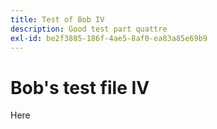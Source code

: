 ```yaml
---
title: Test of Bob IV
description: Good test part quattre
exl-id: be2f3885-186f-4ae5-8af0-ea83a85e69b9
---
```

# Bob's test file IV

Here
